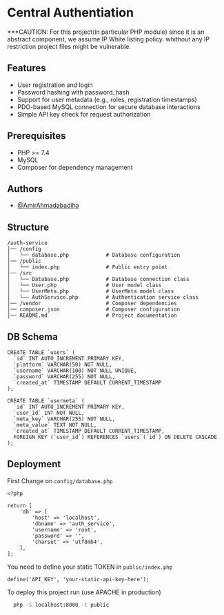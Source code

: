 
# Central Authentiation

***CAUTION: For this project(in particular PHP module) since it is an abstract component, we assume IP White listing policy. whithout any IP restriction project files might be vulnerable.



## Features

- User registration and login
- Password hashing with password_hash
- Support for user metadata (e.g., roles, registration timestamps)
- PDO-based MySQL connection for secure database interactions
- Simple API key check for request authorization


## Prerequisites
- PHP >= 7.4
- MySQL
- Composer for dependency management

## Authors

- [@AmirAhmadabadiha](https://ir.linkedin.com/in/amir-ahmadabadiha-259113175)


## Structure
```
/auth-service
│── /config
│   └── database.php            # Database configuration
│── /public
│   └── index.php               # Public entry point
│── /src
│   └── Database.php            # Database connection class
│   └── User.php                # User model class
│   └── UserMeta.php            # UserMeta model class
│   └── AuthService.php         # Authentication service class
│── /vendor                     # Composer dependencies
│── composer.json               # Composer configuration
│── README.md                   # Project documentation
```





## DB Schema
```
CREATE TABLE `users` (
  `id` INT AUTO_INCREMENT PRIMARY KEY,
  `platform` VARCHAR(50) NOT NULL,
  `username` VARCHAR(100) NOT NULL UNIQUE,
  `password` VARCHAR(255) NOT NULL,
  `created_at` TIMESTAMP DEFAULT CURRENT_TIMESTAMP
);

CREATE TABLE `usermeta` (
  `id` INT AUTO_INCREMENT PRIMARY KEY,
  `user_id` INT NOT NULL,
  `meta_key` VARCHAR(255) NOT NULL,
  `meta_value` TEXT NOT NULL,
  `created_at` TIMESTAMP DEFAULT CURRENT_TIMESTAMP,
  FOREIGN KEY (`user_id`) REFERENCES `users`(`id`) ON DELETE CASCADE
);
```
## Deployment
First Change on `config/database.php`
```
<?php

return [
    'db' => [
        'host' => 'localhost',
        'dbname' => 'auth_service',
        'username' => 'root',
        'password' => '',
        'charset' => 'utf8mb4',
    ],
];
```
You need to define your static TOKEN in `public/index.php`
```
define('API_KEY', 'your-static-api-key-here');
```
To deploy this project run (use APACHE in production)

```bash
  php -S localhost:8000 -t public

```

